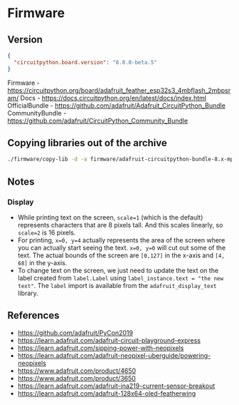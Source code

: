 # Firmware

## Version

```json
{
  "circuitpython.board.version": "8.0.0-beta.5"
}
```

Firmware - https://circuitpython.org/board/adafruit_feather_esp32s3_4mbflash_2mbpsram/
Docs - https://docs.circuitpython.org/en/latest/docs/index.html
OfficialBundle - https://github.com/adafruit/Adafruit_CircuitPython_Bundle
CommunityBundle - https://github.com/adafruit/CircuitPython_Community_Bundle

## Copying libraries out of the archive

```sh
./firmware/copy-lib -d -a firmware/adafruit-circuitpython-bundle-8.x-mpy-20221216.zip -l ./firmware/libraries.json
```

## Notes

### Display

- While printing text on the screen, `scale=1` (which is the default) represents characters that are 8 pixels tall. And this scales linearly, so `scale=2` is 16 pixels.
- For printing, `x=0, y=4` actually represents the area of the screen where you can actually start seeing the text. `x=0, y=0` will cut out some of the text. The actual bounds of the screen are `[0,127]` in the x-axis and `[4, 68]` in the y-axis.
- To change text on the screen, we just need to update the text on the label created from `label.Label` using `label_instance.text = "the new text"`. The `label` import is available from the `adafruit_display_text` library.

## References

- https://github.com/adafruit/PyCon2019
- https://learn.adafruit.com/adafruit-circuit-playground-express
- https://learn.adafruit.com/sipping-power-with-neopixels
- https://learn.adafruit.com/adafruit-neopixel-uberguide/powering-neopixels
- https://www.adafruit.com/product/4650
- https://www.adafruit.com/product/3650
- https://learn.adafruit.com/adafruit-ina219-current-sensor-breakout
- https://learn.adafruit.com/adafruit-128x64-oled-featherwing
